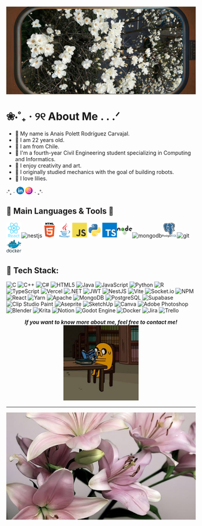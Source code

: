 <p align="center">
  <a><img src="./assets/bg.jpg" alt="bg" width="600"/></a>
</p>

# ❀⋅˚₊ ‧ ୨୧ About Me . . .ᐟ
- 🪼 My name is Anais Polett Rodríguez Carvajal.
- 🪼 I am 22 years old.
- 🪼 I am from Chile.
- 🪼 I'm a fourth-year Civil Engineering student specializing in Computing and Informatics.
- 🪼 I enjoy creativity and art.
- 🪼 I originally studied mechanics with the goal of building robots.
- 🪼 I love lilies.

 ⋅˚₊ ‧ <a href="https://www.linkedin.com/in/anais-rodr%C3%ADguez-carvajal-167060349/"><img src="./assets/icons/linkedin.png" alt="LinkedIn" width="20" height="20"/></a> 
<a href="https://instagram.com/is_aannaa"><img src="./assets/icons/instagram.png" alt="Instagram" width="20" height="20"/></a>
⋅ ₊˚‧ 

## 🪻 Main Languages & Tools 🪻
<img src="https://raw.githubusercontent.com/devicons/devicon/master/icons/react/react-original-wordmark.svg" alt="react" width="40" height="40"/><img src="https://www.vectorlogo.zone/logos/nestjs/nestjs-icon.svg" alt="nestjs" width="40" height="40"/><img src="https://raw.githubusercontent.com/devicons/devicon/master/icons/html5/html5-original-wordmark.svg" alt="html5" width="40" height="40"/><img src="https://raw.githubusercontent.com/devicons/devicon/master/icons/java/java-original.svg" alt="java" width="40" height="40"/><img src="https://raw.githubusercontent.com/devicons/devicon/master/icons/javascript/javascript-original.svg" alt="javascript" width="40" height="40"/><img src="https://raw.githubusercontent.com/devicons/devicon/master/icons/python/python-original.svg" alt="python" width="40" height="40"/><img src="https://raw.githubusercontent.com/devicons/devicon/master/icons/typescript/typescript-original.svg" alt="typescript" width="40" height="40"/><img src="https://raw.githubusercontent.com/devicons/devicon/master/icons/nodejs/nodejs-original-wordmark.svg" alt="nodejs" width="40" height="40"/><img src="https://www.vectorlogo.zone/logos/mongodb/mongodb-icon.svg" alt="mongodb" width="40" height="40"/><img src="https://raw.githubusercontent.com/devicons/devicon/master/icons/postgresql/postgresql-original-wordmark.svg" alt="postgresql" width="40" height="40"/><img src="https://www.vectorlogo.zone/logos/git-scm/git-scm-icon.svg" alt="git" width="40" height="40"/><img src="https://raw.githubusercontent.com/devicons/devicon/master/icons/docker/docker-original-wordmark.svg" alt="docker" width="40" height="40"/>


## 🌱  Tech Stack:
![C](https://img.shields.io/badge/-C-00599C?style=flat&logo=c&logoColor=white&labelColor=00599C) ![C++](https://img.shields.io/badge/-C++-00599C?style=flat&logo=c%2B%2B&logoColor=white&labelColor=00599C) ![C#](https://img.shields.io/badge/-C%23-239120?style=flat&logo=csharp&logoColor=white&labelColor=239120) ![HTML5](https://img.shields.io/badge/-HTML5-E34F26?style=flat&logo=html5&logoColor=white&labelColor=E34F26) ![Java](https://img.shields.io/badge/-Java-ED8B00?style=flat&logo=openjdk&logoColor=white&labelColor=ED8B00) ![JavaScript](https://img.shields.io/badge/-JavaScript-323330?style=flat&logo=javascript&logoColor=F7DF1E&labelColor=323330) ![Python](https://img.shields.io/badge/-Python-3670A0?style=flat&logo=python&logoColor=white&labelColor=3670A0) ![R](https://img.shields.io/badge/-R-276DC3?style=flat&logo=r&logoColor=white&labelColor=276DC3) ![TypeScript](https://img.shields.io/badge/-TypeScript-007ACC?style=flat&logo=typescript&logoColor=white&labelColor=007ACC) ![Vercel](https://img.shields.io/badge/-Vercel-000000?style=flat&logo=vercel&logoColor=white&labelColor=000000) ![.NET](https://img.shields.io/badge/-.NET-5C2D91?style=flat&logo=.net&logoColor=white&labelColor=5C2D91) ![JWT](https://img.shields.io/badge/-JWT-000000?style=flat&logo=JSON%20web%20tokens&logoColor=white&labelColor=000000) ![NestJS](https://img.shields.io/badge/-NestJS-E0234E?style=flat&logo=nestjs&logoColor=white&labelColor=E0234E) ![Vite](https://img.shields.io/badge/-Vite-646CFF?style=flat&logo=vite&logoColor=white&labelColor=646CFF) ![Socket.io](https://img.shields.io/badge/-Socket.io-000000?style=flat&logo=socket.io&logoColor=white&labelColor=000000) ![NPM](https://img.shields.io/badge/-NPM-CB3837?style=flat&logo=npm&logoColor=white&labelColor=CB3837) ![React](https://img.shields.io/badge/-React-20232a?style=flat&logo=react&logoColor=61DAFB&labelColor=20232a) ![Yarn](https://img.shields.io/badge/-Yarn-2C8EBB?style=flat&logo=yarn&logoColor=white&labelColor=2C8EBB) ![Apache](https://img.shields.io/badge/-Apache-D42029?style=flat&logo=apache&logoColor=white&labelColor=D42029) ![MongoDB](https://img.shields.io/badge/-MongoDB-4ea94b?style=flat&logo=mongodb&logoColor=white&labelColor=4ea94b) ![PostgreSQL](https://img.shields.io/badge/-PostgreSQL-316192?style=flat&logo=postgresql&logoColor=white&labelColor=316192) ![Supabase](https://img.shields.io/badge/-Supabase-3ECF8E?style=flat&logo=supabase&logoColor=white&labelColor=3ECF8E) ![Clip Studio Paint](https://img.shields.io/badge/-CSP-CFD3D3?style=flat&logo=ClipStudioPaint&logoColor=white&labelColor=CFD3D3) ![Aseprite](https://img.shields.io/badge/-Aseprite-FFFFFF?style=flat&logo=Aseprite&logoColor=7D929E&labelColor=FFFFFF) ![SketchUp](https://img.shields.io/badge/-SketchUp-005F9E?style=flat&logo=sketchup&logoColor=white&labelColor=005F9E) ![Canva](https://img.shields.io/badge/-Canva-00C4CC?style=flat&logo=Canva&logoColor=white&labelColor=00C4CC) ![Adobe Photoshop](https://img.shields.io/badge/-PS-31A8FF?style=flat&logo=adobe%20photoshop&logoColor=white&labelColor=31A8FF) ![Blender](https://img.shields.io/badge/-Blender-F5792A?style=flat&logo=blender&logoColor=white&labelColor=F5792A) ![Krita](https://img.shields.io/badge/-Krita-203759?style=flat&logo=krita&logoColor=EEF37B&labelColor=203759) ![Notion](https://img.shields.io/badge/-Notion-000000?style=flat&logo=notion&logoColor=white&labelColor=000000) ![Godot Engine](https://img.shields.io/badge/-Godot-FFFFFF?style=flat&logo=godot-engine&logoColor=478CBF&labelColor=FFFFFF) ![Docker](https://img.shields.io/badge/-Docker-0db7ed?style=flat&logo=docker&logoColor=white&labelColor=0db7ed) ![Jira](https://img.shields.io/badge/-Jira-0A0FFF?style=flat&logo=jira&logoColor=white&labelColor=0A0FFF) ![Trello](https://img.shields.io/badge/-Trello-026AA7?style=flat&logo=Trello&logoColor=white&labelColor=026AA7)

<p align="center">
<strong><em>If you want to know more about me, feel free to contact me!</em></strong><br>
<img src="./assets/jake_studying.jpg" alt="jake" width="200" height="200"/>
</p>

---

<p align="center">
  <img src="./assets/lillies2.jpg" alt="Footer Image" width="600" />
</p>

